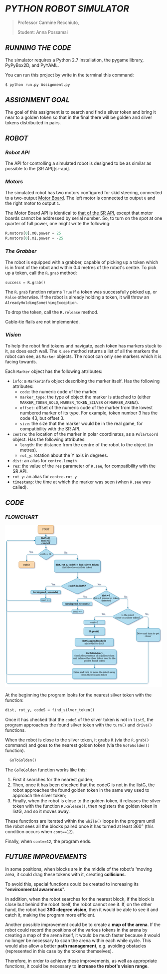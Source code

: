 
# *PYTHON ROBOT SIMULATOR*

> Professor Carmine Recchiuto, <p>Student: Anna Possamai


## *RUNNING THE CODE*
The simulator requires a Python 2.7 installation, the pygame library, PyPyBox2D, and PyYAML.

You can run this project by write in the terminal this command:
```
$ python run.py Assignment.py
```

## *ASSIGNMENT GOAL*

The goal of this assigment is to search and find a silver token and bring it near to a golden token so that in the final there will be golden and silver tokens distribuited in pairs.

## *ROBOT*


### *Robot API*


The API for controlling a simulated robot is designed to be as similar as possible to the [SR API][sr-api].

### *Motors* ###

The simulated robot has two motors configured for skid steering, connected to a two-output [Motor Board](https://studentrobotics.org/docs/kit/motor_board). The left motor is connected to output `0` and the right motor to output `1`.

The Motor Board API is identical to [that of the SR API](https://studentrobotics.org/docs/programming/sr/motors/), except that motor boards cannot be addressed by serial number. So, to turn on the spot at one quarter of full power, one might write the following:

```python
R.motors[0].m0.power = 25
R.motors[0].m1.power = -25
```

### *The Grabber* ###

The robot is equipped with a grabber, capable of picking up a token which is in front of the robot and within 0.4 metres of the robot's centre. To pick up a token, call the `R.grab` method:

```python
success = R.grab()
```

The `R.grab` function returns `True` if a token was successfully picked up, or `False` otherwise. If the robot is already holding a token, it will throw an `AlreadyHoldingSomethingException`.


To drop the token, call the `R.release` method.

Cable-tie flails are not implemented.

### *Vision* ###

To help the robot find tokens and navigate, each token has markers stuck to it, as does each wall. The `R.see` method returns a list of all the markers the robot can see, as `Marker` objects. The robot can only see markers which it is facing towards.

Each `Marker` object has the following attributes:

* `info`: a `MarkerInfo` object describing the marker itself. Has the following attributes:
  * `code`: the numeric code of the marker.
  * `marker_type`: the type of object the marker is attached to (either `MARKER_TOKEN_GOLD`, `MARKER_TOKEN_SILVER` or `MARKER_ARENA`).
  * `offset`: offset of the numeric code of the marker from the lowest numbered marker of its type. For example, token number 3 has the code 43, but offset 3.
  * `size`: the size that the marker would be in the real game, for compatibility with the SR API.
* `centre`: the location of the marker in polar coordinates, as a `PolarCoord` object. Has the following attributes:
  * `length`: the distance from the centre of the robot to the object (in metres).
  * `rot_y`: rotation about the Y axis in degrees.
* `dist`: an alias for `centre.length`
* `res`: the value of the `res` parameter of `R.see`, for compatibility with the SR API.
* `rot_y`: an alias for `centre.rot_y`
* `timestamp`: the time at which the marker was seen (when `R.see` was called).

## *CODE* ##

### *FLOWCHART* ###
![Flowchart](FinalFlowchart.png )


At the beginning the program looks for the nearest silver token with the function:
```python    
dist, rot_y, codeS = find_silver_token()
```
Once it has checked that the `codeS` of the silver token is not in `listS`, the program approaches the found silver token with the `turn()` and `drive()` functions.

When the robot is close to the silver token, it grabs it (via the `R.grab()` command) and goes to the nearest golden token (via the `GoToGolden()` function).

```python    
  GoToGolden()
```
The `GoToGolden` function works like this:
1. First it searches for the nearest golden;
2. Then, once it has been checked that the codeG is not in the listG, the robot approaches the found golden token in the same way used to approach the silver token;
3. Finally, when the robot is close to the golden token, it releases the silver token with the function `R.Release()`, then registers the golden token in listG, and so it moves away.

These functions are iterated within the `while()` loops in the program until the robot sees all the blocks paired once it has turned at least 360° (this condition occurs when `cont==12`).

Finally, when `cont==12`, the program ends.

## *FUTURE IMPROVEMENTS*
In some positions, when blocks are in the middle of the robot's 'moving area, it could drag these tokens with it, creating **collisions**.

To avoid this, special functions could be created to increasing its "**environmental awareness**".

In addition, when the robot searches for the nearest block, if the block is close but behind the robot itself, the robot cannot see it. If, on the other hand, the robot had **360-degree vision**, then it would be able to see it and catch it, making the program more efficient.

Another possible improvement could be to create a **map of the arena**. If the robot could record the positions of the various tokens in the arena by creating a map of the arena itself, it would be much faster because it would no longer be necessary to scan the arena within each while cycle. 
This would also allow a better **path management**, e.g. avoiding obstacles (represented in this case by the tokens themselves).
 
Therefore, in order to achieve these improvements, as well as appropriate functions, it could be necessary to **increase the robot's vision range**.
